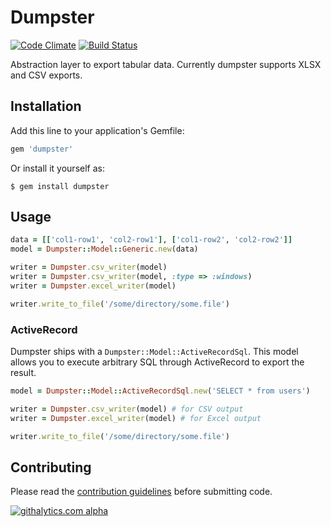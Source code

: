 # Dumpster

[![Code Climate](https://codeclimate.com/badge.png)](https://codeclimate.com/github/garaio/dumpster)
[![Build Status](https://travis-ci.org/senny/dumpster.png?branch=master)](https://travis-ci.org/senny/dumpster)

Abstraction layer to export tabular data. Currently dumpster supports XLSX and CSV exports.

## Installation

Add this line to your application's Gemfile:

```ruby
gem 'dumpster'
```

Or install it yourself as:

    $ gem install dumpster

## Usage

```ruby
data = [['col1-row1', 'col2-row1'], ['col1-row2', 'col2-row2']]
model = Dumpster::Model::Generic.new(data)

writer = Dumpster.csv_writer(model)
writer = Dumpster.csv_writer(model, :type => :windows)
writer = Dumpster.excel_writer(model)

writer.write_to_file('/some/directory/some.file')
```

### ActiveRecord

Dumpster ships with a `Dumpster::Model::ActiveRecordSql`. This model
allows you to execute arbitrary SQL through ActiveRecord to export the
result.

```ruby
model = Dumpster::Model::ActiveRecordSql.new('SELECT * from users')

writer = Dumpster.csv_writer(model) # for CSV output
writer = Dumpster.excel_writer(model) # for Excel output

writer.write_to_file('/some/directory/some.file')
```

## Contributing

Please read the [contribution guidelines](CONTRIBUTING.md) before
submitting code.

[![githalytics.com alpha](https://cruel-carlota.pagodabox.com/3c3b77c78cbf66e966eb68440c8a992d "githalytics.com")](http://githalytics.com/senny/dumpster)
